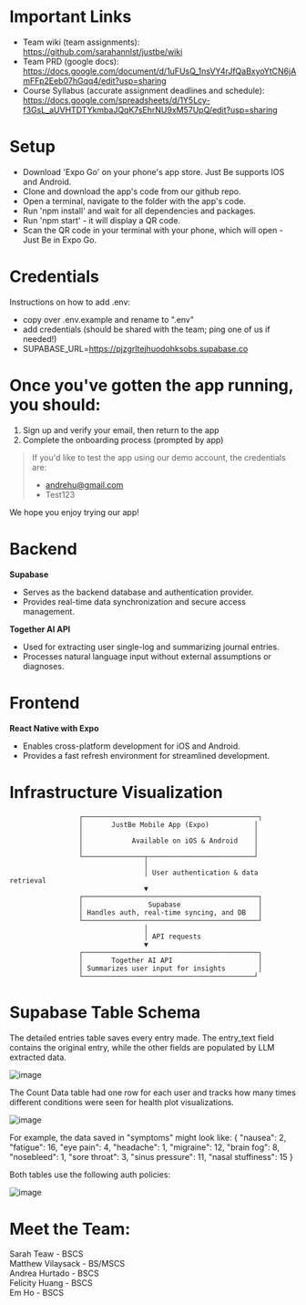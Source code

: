 # Important Links

- Team wiki (team assignments): https://github.com/sarahannlst/justbe/wiki
- Team PRD (google docs): https://docs.google.com/document/d/1uFUsQ_1nsVY4rJfQaBxyoYtCN6jAmFFp2Eeb07hGqq4/edit?usp=sharing
- Course Syllabus (accurate assignment deadlines and schedule): https://docs.google.com/spreadsheets/d/1Y5Lcy-f3GsL_aUVHTDTYkmbaJQqK7sEhrNU9xM57UpQ/edit?usp=sharing

# Setup

- Download 'Expo Go' on your phone's app store. Just Be supports IOS and Android.
- Clone and download the app's code from our github repo.
- Open a terminal, navigate to the folder with the app's code.
- Run 'npm install' and wait for all dependencies and packages.
- Run 'npm start' - it will display a QR code.
- Scan the QR code in your terminal with your phone, which will open - Just Be in Expo Go.

# Credentials

Instructions on how to add .env:

- copy over .env.example and rename to ".env"
- add credentials (should be shared with the team; ping one of us if needed!)
- SUPABASE_URL=https://pjzgrltejhuodohksobs.supabase.co

# Once you've gotten the app running, you should:

1. Sign up and verify your email, then return to the app
2. Complete the onboarding process (prompted by app)

> If you'd like to test the app using our demo account, the credentials are:
>
> - andrehu@gmail.com
> - Test123

We hope you enjoy trying our app!

# Backend

**Supabase**

- Serves as the backend database and authentication provider.
- Provides real-time data synchronization and secure access management.

**Together AI API**

- Used for extracting user single-log and summarizing journal entries.
- Processes natural language input without external assumptions or diagnoses.

# Frontend

**React Native with Expo**

- Enables cross-platform development for iOS and Android.
- Provides a fast refresh environment for streamlined development.

# Infrastructure Visualization

```
                 ┌───────────────────────────────────────────┐
                 │       JustBe Mobile App (Expo)           │
                 │                                          │
                 │            Available on iOS & Android    │
                 │                                          │
                 └───────────────┬──────────────────────────┘
                                 │
                                 │ User authentication & data retrieval
                                 ▼
                 ┌───────────────────────────────────────────┐
                 │                Supabase                   │
                 │ Handles auth, real-time syncing, and DB   │
                 └───────────────────────────────────────────┘
                                 │
                                 │ API requests
                                 ▼
                 ┌───────────────────────────────────────────┐
                 │       Together AI API                     │
                 │ Summarizes user input for insights        │
                 └──────────────────────────────────────────┘
```

# Supabase Table Schema

The detailed entries table saves every entry made. The entry_text field contains the original entry, while the other fields are populated by LLM extracted data.

![image](https://github.com/user-attachments/assets/7210ed67-d409-4c2f-a658-5dbdacdf75a6)

The Count Data table had one row for each user and tracks how many times different conditions were seen for health plot visualizations.

![image](https://github.com/user-attachments/assets/42abc8a8-061e-4aef-9908-ccb32ef3a93d)

For example, the data saved in "symptoms" might look like:
{
"nausea": 2,
"fatigue": 16,
"eye pain": 4,
"headache": 1,
"migraine": 12,
"brain fog": 8,
"nosebleed": 1,
"sore throat": 3,
"sinus pressure": 11,
"nasal stuffiness": 15
}

Both tables use the following auth policies:

![image](https://github.com/user-attachments/assets/2963221d-007f-44c1-b6f3-491b90499136)

# Meet the Team:

Sarah Teaw - BSCS \
Matthew Vilaysack - BS/MSCS \
Andrea Hurtado - BSCS \
Felicity Huang - BSCS \
Em Ho - BSCS
